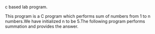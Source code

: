 c based lab program.

This program is a C program which performs sum of numbers from 1 to n numbers.We have initialized n to be 5.The following program performs summation and provides the answer.
